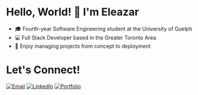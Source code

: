 <h1>
  Hello, World! 👋 I'm <strong>Eleazar</strong>
</h1>

- 🎓 Fourth-year Software Engineering student at the University of Guelph
- 💻 Full Stack Developer based in the Greater Toronto Area
- 🚀 Enjoy managing projects from concept to deployment


<h1>Let's Connect!</h1>

[![Email](https://img.shields.io/badge/Email-D14836?style=for-the-badge&logo=gmail&logoColor=white)](mailto:videna.psalmeleazar@gmail.com)
[![LinkedIn](https://img.shields.io/badge/LinkedIn-0A66C2?style=for-the-badge&logo=linkedin&logoColor=white)](https://www.linkedin.com/in/pevidena/)
[![Portfolio](https://img.shields.io/badge/Portfolio-000000?style=for-the-badge&logo=github&logoColor=white)](https://p541m.github.io/portfolio/)

